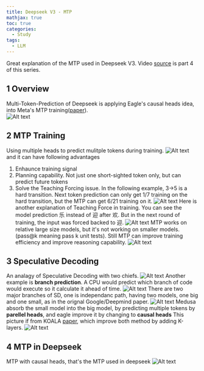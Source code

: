 ```yaml
---
title: Deepseek V3 - MTP
mathjax: true
toc: true
categories:
  - Study
tags:
  - LLM
---
```


Great explanation of the MTP used in Deepseek V3. Video [source]() is part 4 of this series.
## 1 Overview
Multi-Token-Prediction of Deepseek is applying Eagle's causal heads idea, into Meta's MTP training([paper](https://arxiv.org/pdf/2404.19737)).  
![Alt text](/assets/images/2025/25-02-10-DeepseekV3-3_files/overview.png)

## 2 MTP Training 
Using multiple heads to predict mulitple tokens during training.
![Alt text](/assets/images/2025/25-02-10-DeepseekV3-3_files/metamtp.png)
and it can have following advantages
1. Enhaunce training signal
2. Planning capability. Not just one short-sighted token only, but can predict future tokens
3. Solve the Teaching Forcing issue. In the following example, 3->5 is a hard transition. Next token prediction can only get 1/7 training on the hard transition, but the MTP can get 6/21 training on it.
![Alt text](/assets/images/2025/25-02-10-DeepseekV3-3_files/solvetf.png)
Here is another explanation of Teaching Force in training. You can see the model prediction 乐 instead of 迎 after 欢. But in the next round of training, the input was forced backed to 迎. 
![Alt text](/assets/images/2025/25-02-10-DeepseekV3-3_files/tf.png)
MTP works on relative large size models, but it's not working on smaller models. (pass@k meaning pass k unit tests). Still MTP can improve training efficiency and improve reasoning capability.
![Alt text](/assets/images/2025/25-02-10-DeepseekV3-3_files/mtp.png)

## 3 Speculative Decoding
An analagy of Speculative Decoding with two chiefs. 
![Alt text](/assets/images/2025/25-02-10-DeepseekV3-3_files/speculative.png)
Another example is **branch prediction**. A CPU would predict which branch of code would execute so it calculate it ahead of time. 
![Alt text](/assets/images/2025/25-02-10-DeepseekV3-3_files/branch.png)
There are two major branches of SD, one is independanc path, having two models, one big and one small, as in the orignal Google/Deepmind paper.
![Alt text](/assets/images/2025/25-02-10-DeepseekV3-3_files/ind.png)
Medusa absorb the small model into the big model, by predicting multiple tokens by **parellel heads**, and eagle improve it by changing to **causal heads**
This picture if from KOALA [paper](https://arxiv.org/pdf/2408.08146), which improve both method by adding K-layers.
![Alt text](/assets/images/2025/25-02-10-DeepseekV3-3_files/koala.png)

## 4 MTP in Deepseek
MTP with causal heads, that's the MTP used in deepseek
![Alt text](/assets/images/2025/25-02-10-DeepseekV3-3_files/deepseek.png)